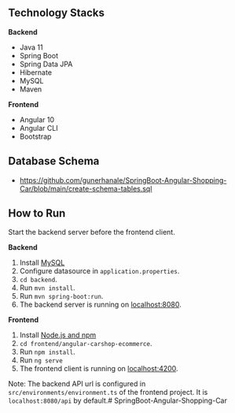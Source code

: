 ## Technology Stacks
**Backend**
  - Java 11
  - Spring Boot
  - Spring Data JPA
  - Hibernate
  - MySQL
  - Maven

**Frontend**
  - Angular 10
  - Angular CLI
  - Bootstrap

## Database Schema

  - https://github.com/gunerhanale/SpringBoot-Angular-Shopping-Car/blob/main/create-schema-tables.sql

## How to  Run

Start the backend server before the frontend client.  

**Backend**

  1. Install [MySQL](https://www.mysql.com/downloads/) 
  2. Configure datasource in `application.properties`.
  3. `cd backend`.
  4. Run `mvn install`.
  5. Run `mvn spring-boot:run`.
  6. The backend server is running on [localhost:8080]().

**Frontend**
  1. Install [Node.js and npm](https://www.npmjs.com/get-npm)
  2. `cd frontend/angular-carshop-ecommerce`.
  3. Run `npm install`.
  4. Run `ng serve`
  5. The frontend client is running on [localhost:4200]().
  
Note: The backend API url is configured in `src/environments/environment.ts` of the frontend project. It is `localhost:8080/api` by default.# SpringBoot-Angular-Shopping-Car
